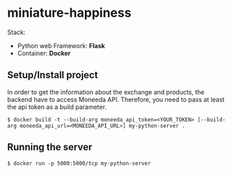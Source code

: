 # miniature-happiness

Stack:
- Python web Framework: **Flask**
- Container: **Docker**

## Setup/Install project
In order to get the information about the exchange and products, the backend have to access Moneeda API. Therefore, you need to pass at least the api token as a build parameter.

```
$ docker build -t --build-arg moneeda_api_token=<YOUR_TOKEN> [--build-arg moneeda_api_url=<MONEEDA_API_URL>] my-python-server .
```

## Running the server
```
$ docker run -p 5000:5000/tcp my-python-server
```
